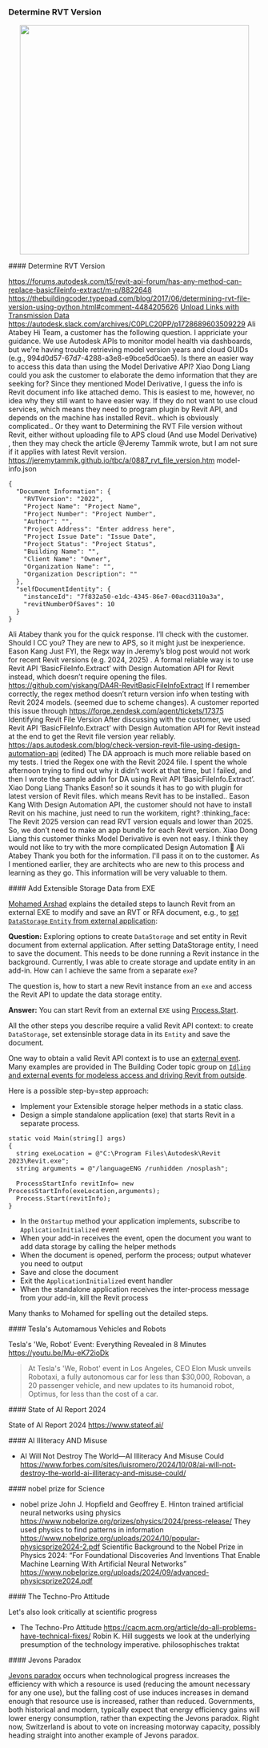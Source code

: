<head>
<meta http-equiv="Content-Type" content="text/html; charset=utf-8">
<link rel="stylesheet" type="text/css" href="bc.css">
<!-- https://highlightjs.org/#usage
<link rel="stylesheet" href="https://cdnjs.cloudflare.com/ajax/libs/highlight.js/11.9.0/styles/default.min.css">
<script src="https://cdnjs.cloudflare.com/ajax/libs/highlight.js/11.9.0/highlight.min.js"></script>
<script>hljs.highlightAll();</script>
-->

<!-- https://prismjs.com -->
<link href="https://cdn.jsdelivr.net/npm/prismjs@1.29.0/themes/prism.min.css" rel="stylesheet" />
<script src="https://cdn.jsdelivr.net/npm/prismjs@1.29.0/components/prism-core.min.js"></script>
<script src="https://cdn.jsdelivr.net/npm/prismjs@1.29.0/plugins/autoloader/prism-autoloader.min.js"></script>
<style> code[class*=language-], pre[class*=language-] { font-size : 90%; } </style>

</head>

<!---

- read RVT without Revit API
  https://forums.autodesk.com/t5/revit-api-forum/has-any-method-can-replace-basicfileinfo-extract/m-p/8822648
  https://thebuildingcoder.typepad.com/blog/2017/06/determining-rvt-file-version-using-python.html#comment-4484205626
  [Unload Links with Transmission Data](https://thebuildingcoder.typepad.com/blog/2024/10/unload-links-offline-and-filter-for-types.html#5)
  https://autodesk.slack.com/archives/C0PLC20PP/p1728689603509229
  Ali Atabey
  Hi Team, a customer has the following question. I appriciate your guidance.
  We use Autodesk APIs to monitor model health via dashboards, but we're having trouble retrieving model version years and cloud GUIDs (e.g., 994d0d57-67d7-4288-a3e8-e9bce5d0cae5). Is there an easier way to access this data than using the Model Derivative API?
  Xiao Dong Liang
  could you ask the customer to elaborate the demo information that they are seeking for? Since they mentioned Model Derivative, I guess the info is Revit document info like attached demo. This is easiest to me, however, no idea why they still want to have easier way.
  If they do not want to use cloud services, which means they need to program plugin by Revit API, and depends on the machine has installed Revit.. which is obviously complicated..
  Or they want to Determining the RVT File version without Revit, either without uploading file to APS cloud (And use Model Derivative) , then they may check the article
  @Jeremy Tammik
   wrote, but I am not sure if it applies with latest Revit version.
  https://jeremytammik.github.io/tbc/a/0887_rvt_file_version.htm
  model-info.json
  {
      "Document Information": {
          "RVTVersion": "2022",
          "Project Name": "Project Name",
          "Project Number": "Project Number",
          "Author": "",
          "Project Address": "Enter address here",
          "Project Issue Date": "Issue Date",
          "Project Status": "Project Status",
          "Building Name": "",
          "Client Name": "Owner",
          "Organization Name": "",
          "Organization Description": ""
      },
      "selfDocumentIdentity": {
          "instanceId": "7f832a50-e1dc-4345-86e7-00acd3110a3a",
          "revitNumberOfSaves": 10
      }
  }
  Ali Atabey
  thank you for the quick response. I‘ll check with the customer. Should I CC you? They are new to APS, so it might just be inexperience.
  Eason Kang
  Just FYI, the Regx way in Jeremy’s blog post would not work for recent Revit versions (e.g. 2024, 2025) . A formal reliable way is to use Revit API ‘BasicFileInfo.Extract’ with Design Automation API for Revit instead, which doesn’t require opening the files.
  https://github.com/yiskang/DA4R-RevitBasicFileInfoExtract
  If I remember correctly, the regex method doesn’t return version info when testing with Revit 2024 models. (seemed due to scheme changes). A customer reported this issue through https://forge.zendesk.com/agent/tickets/17375
  Identifying Revit File Version
  After discussing with the customer, we used Revit API ‘BasicFileInfo.Extract’ with Design Automation API for Revit instead at the end to get the Revit file version year reliably.
  https://aps.autodesk.com/blog/check-version-revit-file-using-design-automation-api (edited)
  The DA approach is much more reliable based on my tests.
  I tried the Regex one with the Revit 2024 file. I spent the whole afternoon trying to find out why it didn’t work at that time, but I failed, and then I wrote the sample addin for DA using Revit API ‘BasicFileInfo.Extract’.
  Xiao Dong Liang
  Thanks Eason! so it sounds it has to go with plugin for latest version of Revit files. which means Revit has to be installed..
  Eason Kang
  With Design Automation API, the customer should not have to install Revit on his machine, just need to run the workitem, right? :thinking_face: The Revit 2025 version can read RVT version equals and lower than 2025. So, we don’t need to make an app bundle for each Revit version.
  Xiao Dong Liang
  this customer thinks Model Derivative is even not easy. I think they would not like to try with the more complicated Design Automation :grimacing:
  Ali Atabey
  Thank you both for the information. I'll pass it on to the customer. As I mentioned earlier, they are architects who are new to this process and learning as they go. This information will be very valuable to them.

- Set DataStorage Entity from external application
  https://forums.autodesk.com/t5/revit-api-forum/set-datastorage-entity-from-external-application/td-p/13085263

- Tesla's 'We, Robot' Event: Everything Revealed in 8 Minutes
  https://youtu.be/Mu-eK72ioDk
  > At Tesla's 'We, Robot' event in Los Angeles, CEO Elon Musk unveils Robotaxi,  a fully autonomous car for less than $30,000, Robovan, a 20 passenger vehicle, and new updates to its humanoid robot, Optimus, for less than the cost of a car.

- State of AI Report 2024
  https://www.stateof.ai/

- AI Will Not Destroy The World—AI Illiteracy And Misuse Could
  https://www.forbes.com/sites/luisromero/2024/10/08/ai-will-not-destroy-the-world-ai-illiteracy-and-misuse-could/

- nobel prize
  John J. Hopfield and Geoffrey E. Hinton trained artificial neural networks using physics
  https://www.nobelprize.org/prizes/physics/2024/press-release/
  They used physics to find patterns in information
  https://www.nobelprize.org/uploads/2024/10/popular-physicsprize2024-2.pdf
  Scientific Background to the Nobel Prize in Physics 2024: “For Foundational Discoveries And Inventions That Enable Machine Learning With Artificial Neural Networks”
  https://www.nobelprize.org/uploads/2024/09/advanced-physicsprize2024.pdf

twitter:

 the @AutodeskRevit #RevitAPI #BIM @DynamoBIM

&ndash; ...

linkedin:

#BIM #DynamoBIM #AutodeskAPS #Revit #API #IFC #SDK #Autodesk #AEC #adsk

the [Revit API discussion forum](http://forums.autodesk.com/t5/revit-api-forum/bd-p/160) thread

<center>
<img src="img/" alt="" title="" width="600"/>
<p style="font-size: 80%; font-style:italic"></p>
<a href="img/.gif"><p style="font-size: 80%; font-style:italic">Click for animation</p></a>
</center>

-->

### Determine RVT Version



<center>
<img src="img/.png" alt="" title="" width="458"/> <!-- Pixel Height: 600 Pixel Width: 458 -->
</center>



####<a name="2"></a> Determine RVT Version

https://forums.autodesk.com/t5/revit-api-forum/has-any-method-can-replace-basicfileinfo-extract/m-p/8822648
https://thebuildingcoder.typepad.com/blog/2017/06/determining-rvt-file-version-using-python.html#comment-4484205626
[Unload Links with Transmission Data](https://thebuildingcoder.typepad.com/blog/2024/10/unload-links-offline-and-filter-for-types.html#5)
https://autodesk.slack.com/archives/C0PLC20PP/p1728689603509229
Ali Atabey
Hi Team, a customer has the following question. I appriciate your guidance.
We use Autodesk APIs to monitor model health via dashboards, but we're having trouble retrieving model version years and cloud GUIDs (e.g., 994d0d57-67d7-4288-a3e8-e9bce5d0cae5). Is there an easier way to access this data than using the Model Derivative API?
Xiao Dong Liang
could you ask the customer to elaborate the demo information that they are seeking for? Since they mentioned Model Derivative, I guess the info is Revit document info like attached demo. This is easiest to me, however, no idea why they still want to have easier way.
If they do not want to use cloud services, which means they need to program plugin by Revit API, and depends on the machine has installed Revit.. which is obviously complicated..
Or they want to Determining the RVT File version without Revit, either without uploading file to APS cloud (And use Model Derivative) , then they may check the article
@Jeremy Tammik
wrote, but I am not sure if it applies with latest Revit version.
https://jeremytammik.github.io/tbc/a/0887_rvt_file_version.htm
model-info.json

<pre><code class="language-json">{
  "Document Information": {
    "RVTVersion": "2022",
    "Project Name": "Project Name",
    "Project Number": "Project Number",
    "Author": "",
    "Project Address": "Enter address here",
    "Project Issue Date": "Issue Date",
    "Project Status": "Project Status",
    "Building Name": "",
    "Client Name": "Owner",
    "Organization Name": "",
    "Organization Description": ""
  },
  "selfDocumentIdentity": {
    "instanceId": "7f832a50-e1dc-4345-86e7-00acd3110a3a",
    "revitNumberOfSaves": 10
  }
}</code></pre>

Ali Atabey
thank you for the quick response. I‘ll check with the customer. Should I CC you? They are new to APS, so it might just be inexperience.
Eason Kang
Just FYI, the Regx way in Jeremy’s blog post would not work for recent Revit versions (e.g. 2024, 2025) . A formal reliable way is to use Revit API ‘BasicFileInfo.Extract’ with Design Automation API for Revit instead, which doesn’t require opening the files.
https://github.com/yiskang/DA4R-RevitBasicFileInfoExtract
If I remember correctly, the regex method doesn’t return version info when testing with Revit 2024 models. (seemed due to scheme changes). A customer reported this issue through https://forge.zendesk.com/agent/tickets/17375
Identifying Revit File Version
After discussing with the customer, we used Revit API ‘BasicFileInfo.Extract’ with Design Automation API for Revit instead at the end to get the Revit file version year reliably.
https://aps.autodesk.com/blog/check-version-revit-file-using-design-automation-api (edited)
The DA approach is much more reliable based on my tests.
I tried the Regex one with the Revit 2024 file. I spent the whole afternoon trying to find out why it didn’t work at that time, but I failed, and then I wrote the sample addin for DA using Revit API ‘BasicFileInfo.Extract’.
Xiao Dong Liang
Thanks Eason! so it sounds it has to go with plugin for latest version of Revit files. which means Revit has to be installed..
Eason Kang
With Design Automation API, the customer should not have to install Revit on his machine, just need to run the workitem, right? :thinking_face: The Revit 2025 version can read RVT version equals and lower than 2025. So, we don’t need to make an app bundle for each Revit version.
Xiao Dong Liang
this customer thinks Model Derivative is even not easy. I think they would not like to try with the more complicated Design Automation :grimacing:
Ali Atabey
Thank you both for the information. I'll pass it on to the customer. As I mentioned earlier, they are architects who are new to this process and learning as they go. This information will be very valuable to them.

####<a name="2"></a> Add Extensible Storage Data from EXE

[Mohamed Arshad](https://forums.autodesk.com/t5/user/viewprofilepage/user-id/8461394) explains the detailed steps to launch Revit from an external EXE to modify and save an RVT or RFA document, e.g.,
to [set `DataStorage` `Entity` from external application](https://forums.autodesk.com/t5/revit-api-forum/set-datastorage-entity-from-external-application/td-p/13085263):

**Question:**
Exploring options to create `DataStorage` and set entity in Revit document from external application.
After setting DataStorage entity, I need to save the document.
This needs to be done running a Revit instance in the background.
Currently, I was able to create storage and update entity in an add-in.
How can I achieve the same from a separate `exe`?

The question is, how to start a new Revit instance from an `exe` and access the Revit API to update the data storage entity.

**Answer:**
You can start Revit from an external `EXE` using [Process.Start](https://duckduckgo.com/?q=process.start).

All the other steps you describe require a valid Revit API context: to create `DataStorage`, set extensinble storage data in its `Entity` and save the document.

One way to obtain a valid Revit API context is to use
an [external event](https://www.revitapidocs.com/2024/05089477-4612-35b2-81a2-89c4f44370ea.htm).
Many examples are provided in The Building Coder topic group
on [`Idling` and external events for modeless access and driving Revit from outside](https://thebuildingcoder.typepad.com/blog/about-the-author.html#5.28).

Here is a possible step-by=step approach:

- Implement your Extensible storage helper methods in a static class.
- Design a simple standalone application (exe) that starts Revit in a separate process.

<pre><code class="language-cs">static void Main(string[] args)
{
  string exeLocation = @"C:\Program Files\Autodesk\Revit 2023\Revit.exe";
  string arguments = @"/languageENG /runhidden /nosplash";

  ProcessStartInfo revitInfo= new ProcessStartInfo(exeLocation,arguments);
  Process.Start(revitInfo);
}</code></pre>

- In the `OnStartup` method your application implements, subscribe to `ApplicationInitialized` event
- When your add-in receives the event, open the document you want to add data storage by calling the helper methods
- When the document is opened, perform the process; output whatever you need to output
- Save and close the document
- Exit the `ApplicationInitialized` event handler
- When the standalone application receives the inter-process message from your add-in, kill the Revit process

Many thanks to Mohamed for spelling out the detailed steps.

####<a name="2"></a> Tesla's Automamous Vehicles and Robots

Tesla's 'We, Robot' Event: Everything Revealed in 8 Minutes
https://youtu.be/Mu-eK72ioDk

> At Tesla's 'We, Robot' event in Los Angeles, CEO Elon Musk unveils Robotaxi,  a fully autonomous car for less than $30,000, Robovan, a 20 passenger vehicle, and new updates to its humanoid robot, Optimus, for less than the cost of a car.

####<a name="2"></a> State of AI Report 2024

State of AI Report 2024
https://www.stateof.ai/

####<a name="2"></a> AI Illiteracy AND Misuse

- AI Will Not Destroy The World—AI Illiteracy And Misuse Could
https://www.forbes.com/sites/luisromero/2024/10/08/ai-will-not-destroy-the-world-ai-illiteracy-and-misuse-could/

####<a name="2"></a> nobel prize for Science

- nobel prize
John J. Hopfield and Geoffrey E. Hinton trained artificial neural networks using physics
https://www.nobelprize.org/prizes/physics/2024/press-release/
They used physics to find patterns in information
https://www.nobelprize.org/uploads/2024/10/popular-physicsprize2024-2.pdf
Scientific Background to the Nobel Prize in Physics 2024: “For Foundational Discoveries And Inventions That Enable Machine Learning With Artificial Neural Networks”
https://www.nobelprize.org/uploads/2024/09/advanced-physicsprize2024.pdf

####<a name="2"></a> The Techno-Pro Attitude

Let's also look critically at scientific progress

- The Techno-Pro Attitude
  https://cacm.acm.org/article/do-all-problems-have-technical-fixes/
  Robin K. Hill suggests we look at the underlying presumption of the technology imperative.
  philosophisches traktat

####<a name="2"></a> Jevons Paradox

[Jevons paradox](https://en.wikipedia.org/wiki/Jevons_paradox) occurs when technological progress increases the efficiency with which a resource is used (reducing the amount necessary for any one use), but the falling cost of use induces increases in demand enough that resource use is increased, rather than reduced.
Governments, both historical and modern, typically expect that energy efficiency gains will lower energy consumption, rather than expecting the Jevons paradox.
Right now, Switzerland is about to vote on increasing motorway capacity, possibly heading straight into another example of Jevons paradox.

